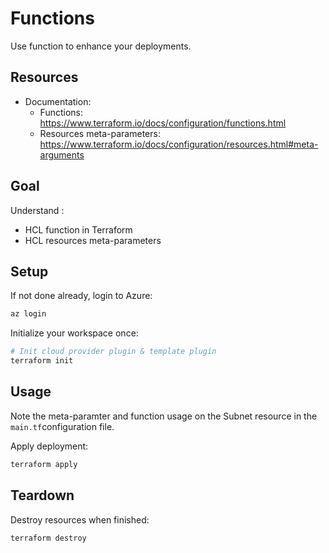 # Functions
Use function to enhance your deployments.

## Resources
- Documentation:
  - Functions: https://www.terraform.io/docs/configuration/functions.html
  - Resources meta-parameters: https://www.terraform.io/docs/configuration/resources.html#meta-arguments

## Goal
Understand :
- HCL function in Terraform
- HCL resources meta-parameters

## Setup
If not done already, login to Azure:
```bash
az login
```

Initialize your workspace once:
```bash
# Init cloud provider plugin & template plugin
terraform init
```

## Usage
Note the meta-paramter and function usage on the Subnet resource in the `main.tf`configuration file.

Apply deployment:
```bash
terraform apply
```

## Teardown
Destroy resources when finished:
```bash
terraform destroy
```
